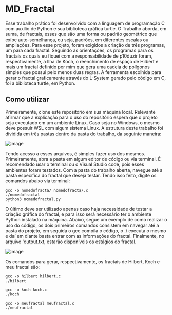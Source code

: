 # MD_Fractal
Esse trabalho prático foi desenvolvido com a linguagem de programação C com auxílio de Python e sua biblioteca gráfica turtle. O Trabalho aborda, em suma, de fractais, esses que são uma forma ou padrão geométrico que exibe auto-semelhança, ou seja, padrões, em diferentes escalas ou ampliações. Para esse projeto, foram exigidos a criação de três programas, um para cada fractal. Seguindo as orientações, os programas para os fractais os quais eu fiquei com a responsabilidade de p10duzir foram, respectivamente, a Ilha de Koch, o reenchimento de espaço de Hilbert e mais um fractal definido por mim que gera uma cadeia de polígonos simples que possui pelo menos duas regras. A ferramenta escolhida para gerar o fractal graficamente através do L-System gerado pelo código em C, foi a biblioteca turtle, em Python.

## Como utilizar
Primeiramente, clone este repositório em sua máquina local. Relevante afirmar que a explicação para o uso do repositório espera que o projeto seja executado em um ambiente Linux. Caso seja no Windows, o mesmo deve possuir WSL com algum sistema Linux. A estrutura deste trabalho foi dividida em três pastas dentro da pasta do trabalho, da seguinte maneira:

![image](https://github.com/Lucas-Rezende/MD_Fractal/assets/66080424/f1624f3d-de54-4e46-b519-ee02a94ff6cc)

Tendo acesso a esses arquivos, é simples fazer uso dos mesmos. Primeiramente, abra a pasta em algum editor de código ou via terminal. É recomendado usar o terminal ou o Visual Studio code, pois esses ambientes foram testados. Com a pasta do trabalho aberta, navegue até a pasta específica do fractal que deseja testar. Tendo isso feito, digite os comandos abaixo via terminal:

```shell
gcc -o nomedofracta/ nomedofracta/.c
./nomedofractal
python3 nomedofractal.py
```

O último deve ser utilizado apenas caso haja necessidade de testar a criação gráfica do fractal, e para isso será necessário ter o ambiente Python instalado na máquina. Abaixo, segue um exemplo de como realizar o uso do código, os dois primeiros comandos consistem em navegar até a pasta do projeto, em seguida o gcc compila o código, o ./ executa o mesmo e daí em diante basta entrar com as informações do fractal. Finalmente, no arquivo 'output.txt, estarão disponíveis os estágios do fractal.

![image](https://github.com/Lucas-Rezende/MD_Fractal/assets/66080424/0c57f318-2682-4270-91a8-c6e55bc49245)

Os comandos para gerar, respectivamente, os fractais de Hilbert, Koch e meu fractal são:
```shell
gcc -o hilbert hilbert.c
./hilbert

gcc -o koch koch.c
./koch

gcc -o meufractal meufractal.c
./meufractal
```
